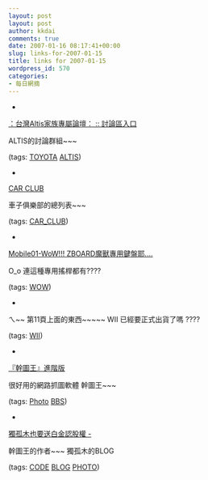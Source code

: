 ```yaml
---
layout: post
layout: post
author: kkdai
comments: true
date: 2007-01-16 08:17:41+00:00
slug: links-for-2007-01-15
title: links for 2007-01-15
wordpress_id: 570
categories:
- 每日網摘
---
```



	
  * 
		

[：台灣Altis家族專屬論壇： :: 討論區入口](http://www.altis.club.tw/)


		

ALTIS的討論群組~~~


		

(tags: [TOYOTA](http://del.icio.us/kkdai/TOYOTA) [ALTIS](http://del.icio.us/kkdai/ALTIS))


	

	
  * 
		

[CAR CLUB](http://w6.loxa.com.tw/rct/car_club.htm#TOYOTA)


		

車子俱樂部的總列表~~~


		

(tags: [CAR_CLUB](http://del.icio.us/kkdai/CAR_CLUB))


	

	
  * 
		

[Mobile01-WoW!!! ZBOARD魔獸專用鍵盤耶....](http://www.mobile01.com/topicdetail.php?f=179&t=236212)


		

O_o  連這種專用搖桿都有????


		

(tags: [WOW](http://del.icio.us/kkdai/WOW))


	

	
  * 
		

[](http://www.rt-mart.com.tw/edm.asp?ID=39)


		

ㄟ~~ 第11頁上面的東西~~~~~ WII 已經要正式出貨了嗎 ????


		

(tags: [WII](http://del.icio.us/kkdai/WII))


	

	
  * 
		

[『幹圖王』進階版](http://www.phopicking.com/xpicweb/index.jsp)


		

很好用的網路抓圖軟體  幹圖王~~~


		

(tags: [Photo](http://del.icio.us/kkdai/Photo) [BBS](http://del.icio.us/kkdai/BBS))


	

	
  * 
		

[獨孤木也要送白金認股權 -](http://www.wretch.cc/blog/phopicking)


		

幹圖王的作者~~~ 獨孤木的BLOG


		

(tags: [CODE](http://del.icio.us/kkdai/CODE) [BLOG](http://del.icio.us/kkdai/BLOG) [PHOTO](http://del.icio.us/kkdai/PHOTO))


	


